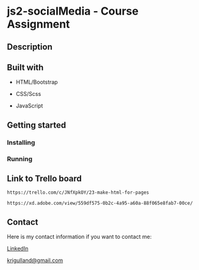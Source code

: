 # js2-socialMedia - Course Assignment

## Description

## Built with

- HTML/Bootstrap

- CSS/Scss

- JavaScript

## Getting started

### Installing

### Running

## Link to Trello board

```
https://trello.com/c/JNfXpkOY/23-make-html-for-pages
```

```
https://xd.adobe.com/view/559df575-0b2c-4a95-a60a-88f065e8fab7-00ce/
```

## Contact

Here is my contact information if you want to contact me:

[LinkedIn](https://www.linkedin.com/feed/?trk=guest_homepage-basic_nav-header-signin "KristineAlexandersen profile")

<krigulland@gmail.com>
